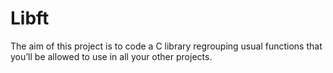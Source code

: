 # Libft

The aim of this project is to code a C library regrouping usual functions that 
you’ll be allowed to use in all your other projects.
